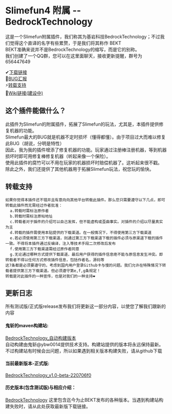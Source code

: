 # Slimefun4 附属 -- BedrockTechnology
  这是一个Slimefun附属插件，我们称其为基岩科技BedrockTechnology；不过我们觉得这个直译的名字有些累赘，于是我们将其称作 BEKT<br>
  BEKT准确来说并不是BedrockTechnology的缩写，而是它的别称。<br>
  我们创建了一个QQ群，您可以在这里面聊天，接收更新提醒，群号为 656447649
  
  ✔[下载链接](https://github.com/CTimet/BedrockTechnology#%E6%9B%B4%E6%96%B0%E6%97%A5%E5%BF%97)<br>
  💬[BUG汇报](https://github.com/CTimet/BedrockTechnology/issues)<br>
  ⚡[转载支持](https://github.com/CTimet/BedrockTechnology#%E8%BD%AC%E8%BD%BD%E6%94%AF%E6%8C%81)<br>
  👀[Wiki链接(建设中)](https://www.yuque.com/ctimet/bedrocktechnologywiki)
  
## 这个插件能做什么？
  此插件为Slimefun的附属插件，拓展了Slimefun的玩法，尤其是，本插件提供修复机器的功能。<br>
  Slimefun最大的BUG就是机器不定时损坏（懂得都懂）。由于项目过大而难以修复此BUG（胡说，分明是特性）<br>
  因此，我为我的插件增添了修复机器的功能。玩家通过注册棒注册机器，等到机器损坏时即可用修复棒修复机器（听起来像一个保险）。<br>
  使用此插件的腐竹可以不用在玩家的机器损坏时赔偿机器了。这听起来很不戳。<br>
  除此之外，我们还提供了其他机器用于拓展Slimefun玩法，祝您玩的愉快。
  
## 转载支持
    如果你觉得本插件还不错并且有意向向其他平台转载此插件。那么您只需要遵守以下几点，即可转载此插件而无需经过作者批准：
      a.转载时需标注原作者
      b.转载时需标注原帖地址
      c.转载者对于插件的介绍可以自己发挥，但不能虚构或歪曲事实。对插件的介绍以尽量真实为主
      d.转载的插件需使用本贴提供的下载渠道。在一般情况下，不得使用第三方下载渠道
      e.若必须使用第三方下载渠道，则通过第三方下载渠道下载的插件必须与原渠道下载的插件一致。不得将本插件通过反编译，注入等技术手段二次修改后发布
      f.使用第三方下载渠道需经过原作者同意
      g.无论通过哪种方式提供下载渠道，最后用户获得的插件信息绝不能与原信息发生冲突。即转载者不得以任何方式修改插件信息，包括作者名，源码等
    这7条都是必须要遵守的，考虑到国内用户登录Github卡与慢的问题。我们允许在特殊情况下转载者提供第三方下载渠道。但必须遵守第e,f,g条规定！
    转载是对此插件的一种宣传，也是对我们的一种支持❤  
    
## 更新日志
  所有测试版/正式版release发布我们将更新这一部分内容，以使您了解我们跟新的内容<br>
  #### 鬼斩的maven构建站:
  [BedrockTechnology_自动构建版本](https://builds.guizhanss.net/CTimet/BedrockTechnology/master/)<br>
  自动构建由鬼斩@ybw0014提供技术支持。构建站提供的版本将永远保持最新。不过构建站有时候会出问题，所以如果遇到相关版本构建失败，请从github下载
  #### 当前最新版本-正式版:
  [BedrockTechnology_v1.0-beta-220706f0](https://github.com/CTimet/BedrockTechnology/releases/tag/BedrockTechnology_v1.0-beta-220706f0)<br>
  #### 历史版本(包含测试版)与相应介绍：
  [BedrockTechnology](https://github.com/CTimet/BedrockTechnology/releases)
  这里包含迄今为止BEKT发布的各种版本。当遇到构建站构建失败时，请从此处获取最新版下载链接。
      

